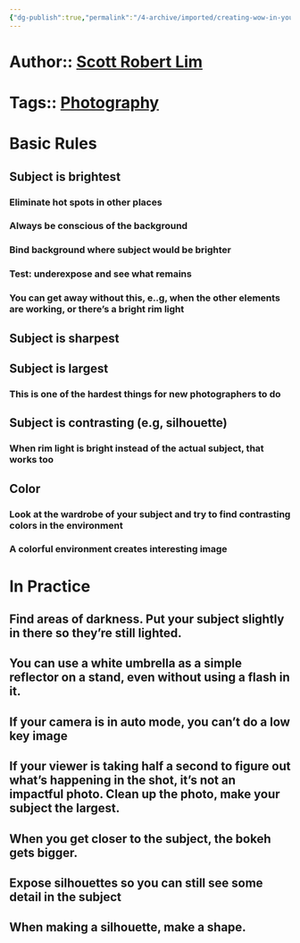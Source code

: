 ```yaml
---
{"dg-publish":true,"permalink":"/4-archive/imported/creating-wow-in-your-photos/"}
---
```




# Author:: [Scott Robert Lim](Scott%20Robert-Lim.md)


# Tags:: [Photography](Photography.md)


# Basic Rules


## Subject is brightest


### Eliminate hot spots in other places


### Always be conscious of the background


### Bind background where subject would be brighter


### Test: underexpose and see what remains


### You can get away without this, e..g, when the other elements are working, or there’s a bright rim light


## Subject is sharpest


## Subject is largest


### This is one of the hardest things for new photographers to do


## Subject is contrasting (e.g, silhouette)


### When rim light is bright instead of the actual subject, that works too


## Color


### Look at the wardrobe of your subject and try to find contrasting colors in the environment


### A colorful environment creates interesting image


# In Practice


## Find areas of darkness. Put your subject slightly in there so they’re still lighted.


## You can use a white umbrella as a simple reflector on a stand, even without using a flash in it.


## If your camera is in auto mode, you can’t do a low key image


## If your viewer is taking half a second to figure out what’s happening in the shot, it’s not an impactful photo. Clean up the photo, make your subject the largest.


## When you get closer to the subject, the bokeh gets bigger.


## Expose silhouettes so you can still see some detail in the subject


## When making a silhouette, make a <span class="underline"><span class="underline">shape</span></span>.

